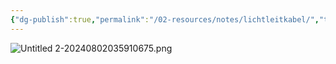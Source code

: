 ```yaml
---
{"dg-publish":true,"permalink":"/02-resources/notes/lichtleitkabel/","tags":["netzwerk/kabel"]}
---
```


![Untitled 2-20240802035910675.png](/img/user/02%20-%20RESOURCES/Files/Untitled%202-20240802035910675.png)